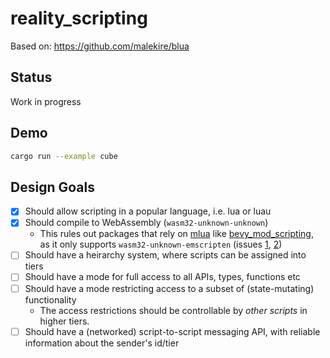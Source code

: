 # reality_scripting

Based on: <https://github.com/malekire/blua>

## Status

Work in progress

## Demo

```sh
cargo run --example cube
```

## Design Goals

- [x] Should allow scripting in a popular language, i.e. lua or luau
- [x] Should compile to WebAssembly (`wasm32-unknown-unknown`)
  - This rules out packages that rely on [mlua](https://github.com/mlua-rs/mlua) like [bevy_mod_scripting](https://github.com/makspll/bevy_mod_scripting), as it only supports `wasm32-unknown-emscripten` (issues [1](https://github.com/mlua-rs/mlua/issues/23), [2](https://github.com/makspll/bevy_mod_scripting/issues/166))
- [ ] Should have a heirarchy system, where scripts can be assigned into tiers
- [ ] Should have a mode for full access to all APIs, types, functions etc
- [ ] Should have a mode restricting access to a subset of (state-mutating) functionality
  - The access restrictions should be controllable by *other scripts* in higher tiers.
- [ ] Should have a (networked) script-to-script messaging API, with reliable information about the sender's id/tier
